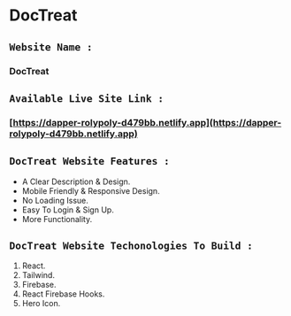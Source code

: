 # DocTreat

## `Website Name :`

### DocTreat

## `Available Live Site Link :`

### [https://dapper-rolypoly-d479bb.netlify.app](https://dapper-rolypoly-d479bb.netlify.app)

## `DocTreat Website Features :`

- A Clear Description & Design.
- Mobile Friendly & Responsive Design.
- No Loading Issue.
- Easy To Login & Sign Up.
- More Functionality.

## `DocTreat Website Techonologies To Build : `

1. React.
2. Tailwind.
3. Firebase.
4. React Firebase Hooks.
5. Hero Icon.
